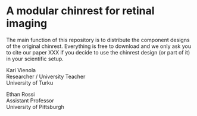 # A modular chinrest for retinal imaging

The main function of this repository is to distribute the component designs of the original chinrest. Everything is free to download and we only ask you to cite our paper XXX if you decide to use the chinrest design (or part of it) in your scientific setup.

Kari Vienola  
Researcher / University Teacher  
University of Turku

Ethan Rossi  
Assistant Professor  
University of Pittsburgh
